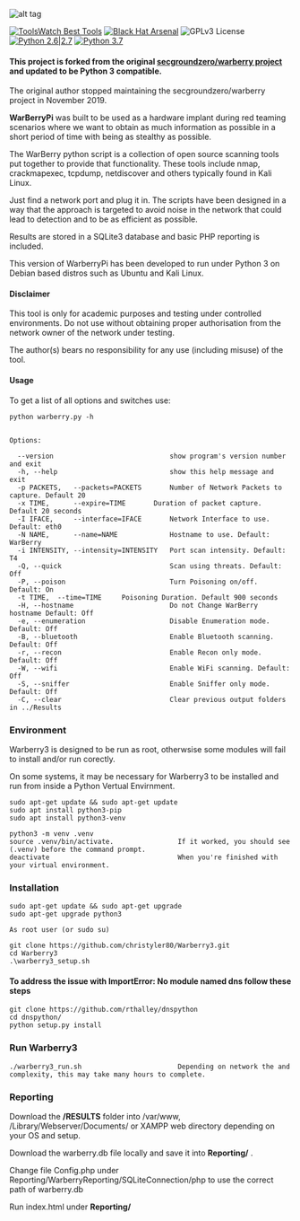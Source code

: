 ![alt tag](https://github.com/secgroundzero/warberry/blob/master/Warberry_Logo_Transparent.png)

[![ToolsWatch Best Tools](https://www.toolswatch.org/badges/toptools/2016.svg)](https://www.toolswatch.org/2017/02/2016-top-security-tools-as-voted-by-toolswatch-org-readers/)
[![Black Hat Arsenal](https://www.toolswatch.org/badges/arsenal/2016.svg)](https://www.blackhat.com/us-16/arsenal.html)
![GPLv3 License](https://img.shields.io/badge/License-GPLv3-red.svg)
[![Python 2.6|2.7](https://img.shields.io/badge/python-2.6|2.7-yellow.svg)](https://www.python.org/)
[![Python 3.7](https://user-images.githubusercontent.com/24506694/120064697-78738a80-c065-11eb-844b-00966884b20a.png)](https://www.python.org/)

#### This project is forked from the original [secgroundzero/warberry project](https://github.com/secgroundzero/warberry) and updated to be Python 3 compatible.

The original author stopped maintaining the secgroundzero/warberry project in November 2019. 
 
**WarBerryPi** was built to be used as a hardware implant during red teaming scenarios where we want to obtain as much information as possible in a short period of time with being as stealthy as possible. 

The WarBerry python script is a collection of open source scanning tools put together to provide that functionality. These tools include nmap, crackmapexec, tcpdump, netdiscover and others typically found in Kali Linux. 

Just find a network port and plug it in. The scripts have been designed in a way that the approach is targeted to avoid noise in the network that could lead to detection and to be as efficient as possible. 

Results are stored in a SQLite3 database and basic PHP reporting is included.

This version of WarberryPi has been developed to run under Python 3 on Debian based distros such as Ubuntu and Kali Linux.


#### Disclaimer
This tool is only for academic purposes and testing under controlled environments. Do not use without obtaining proper authorisation from the network owner of the network under testing.

The author(s) bears no responsibility for any use (including misuse) of the tool.


#### Usage

To get a list of all options and switches use:

```python warberry.py -h```
```

Options:

  --version                             show program's version number and exit
  -h, --help                            show this help message and exit
  -p PACKETS,   --packets=PACKETS       Number of Network Packets to capture. Default 20
  -x TIME,      --expire=TIME		Duration of packet capture. Default 20 seconds
  -I IFACE,     --interface=IFACE       Network Interface to use. Default: eth0
  -N NAME,      --name=NAME             Hostname to use. Default: WarBerry
  -i INTENSITY, --intensity=INTENSITY   Port scan intensity. Default: T4
  -Q, --quick                           Scan using threats. Default: Off
  -P, --poison                          Turn Poisoning on/off. Default: On
  -t TIME, 	--time=TIME		Poisoning Duration. Default 900 seconds
  -H, --hostname                        Do not Change WarBerry hostname Default: Off
  -e, --enumeration                     Disable Enumeration mode. Default: Off
  -B, --bluetooth                       Enable Bluetooth scanning. Default: Off
  -r, --recon                           Enable Recon only mode. Default: Off
  -W, --wifi                            Enable WiFi scanning. Default: Off
  -S, --sniffer                         Enable Sniffer only mode. Default: Off
  -C, --clear                           Clear previous output folders in ../Results

```


### Environment

Warberry3 is designed to be run as root, otherwsise some modules will fail to install and/or run corectly.

On some systems, it may be necessary for Warberry3 to be installed and run from inside a Python Vertual Envirnment.

```
sudo apt-get update && sudo apt-get update
sudo apt install python3-pip
sudo apt install python3-venv

python3 -m venv .venv
source .venv/bin/activate.                If it worked, you should see (.venv) before the command prompt. 
deactivate                                When you're finished with your virtual environment.
```


### Installation

```
sudo apt-get update && sudo apt-get upgrade
sudo apt-get upgrade python3

As root user (or sudo su)

git clone https://github.com/christyler80/Warberry3.git
cd Warberry3
.\warberry3_setup.sh
```


#### To address the issue with ImportError: No module named dns follow these steps

```
git clone https://github.com/rthalley/dnspython
cd dnspython/
python setup.py install
```


### Run Warberry3 

```
./warberry3_run.sh                        Depending on network the and complexity, this may take many hours to complete.
```


### Reporting 

Download the **/RESULTS** folder into /var/www, /Library/Webserver/Documents/  or XAMPP web directory depending on your OS and setup.

Download the warberry.db file locally and save it into **Reporting/** .

Change file Config.php under Reporting/WarberryReporting/SQLiteConnection/php to use the correct path of warberry.db

Run index.html under **Reporting/**

